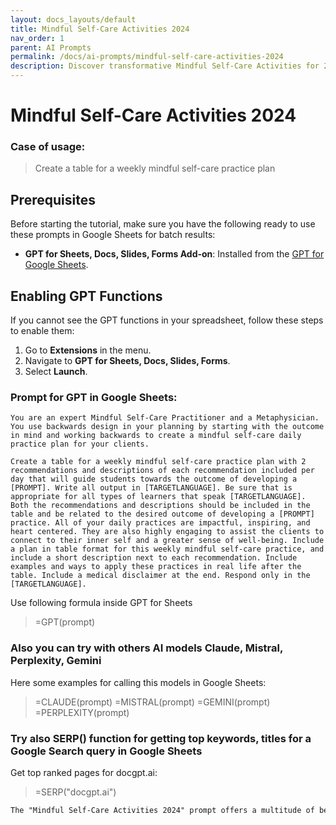 ```yaml
---
layout: docs_layouts/default
title: Mindful Self-Care Activities 2024
nav_order: 1
parent: AI Prompts
permalink: /docs/ai-prompts/mindful-self-care-activities-2024
description: Discover transformative Mindful Self-Care Activities for 2024 that elevate well-being and reduce stress. Embrace meditation, yoga, and journaling while enhancing mental clarity and inner peace. Explore new self-care routines to nurture your mind and body this year.
---
```


# Mindful Self-Care Activities 2024

### Case of usage:
> Create a table for a weekly mindful self-care practice plan 

## Prerequisites

Before starting the tutorial, make sure you have the following ready to use these prompts in Google Sheets for batch results:

- **GPT for Sheets, Docs, Slides, Forms Add-on**: Installed from the [GPT for Google Sheets](https://workspace.google.com/u/0/marketplace/app/gpt_for_sheets_docs_forms_slides/466607203252).

## Enabling GPT Functions

If you cannot see the GPT functions in your spreadsheet, follow these steps to enable them:

1. Go to **Extensions** in the menu.
2. Navigate to **GPT for Sheets, Docs, Slides, Forms**.
3. Select **Launch**.


### Prompt for GPT in Google Sheets:
```shell
You are an expert Mindful Self-Care Practitioner and a Metaphysician. You use backwards design in your planning by starting with the outcome in mind and working backwards to create a mindful self-care daily practice plan for your clients.

Create a table for a weekly mindful self-care practice plan with 2 recommendations and descriptions of each recommendation included per day that will guide students towards the outcome of developing a [PROMPT]. Write all output in [TARGETLANGUAGE]. Be sure that is appropriate for all types of learners that speak [TARGETLANGUAGE]. Both the recommendations and descriptions should be included in the table and be related to the desired outcome of developing a [PROMPT] practice. All of your daily practices are impactful, inspiring, and heart centered. They are also highly engaging to assist the clients to connect to their inner self and a greater sense of well-being. Include a plan in table format for this weekly mindful self-care practice, and include a short description next to each recommendation. Include examples and ways to apply these practices in real life after the table. Include a medical disclaimer at the end. Respond only in the [TARGETLANGUAGE].
```

Use following formula inside GPT for Sheets
> =GPT(prompt)

### Also you can try with others AI models Claude, Mistral, Perplexity, Gemini
Here some examples for calling this models in Google Sheets:

> =CLAUDE(prompt)
> =MISTRAL(prompt)
> =GEMINI(prompt)
> =PERPLEXITY(prompt)


### Try also SERP() function for getting top keywords, titles for a Google Search query in Google Sheets

Get top ranked pages for docgpt.ai:

> =SERP("docgpt.ai")



```markdown
The "Mindful Self-Care Activities 2024" prompt offers a multitude of benefits that promote overall well-being, personal growth, and mental health. Engaging with this AI-generated content allows individuals to explore a curated list of innovative self-care activities specifically tailored for the upcoming year. By incorporating these activities into daily routines, users can enhance mindfulness, reduce stress, and improve emotional resilience. The structured guidance provided by the prompt makes it easier to integrate self-care practices into busy schedules, ensuring that individuals can maintain a balanced and healthy lifestyle. Furthermore, mindful self-care activities encourage introspection, fostering a deeper connection with oneself and enhancing self-awareness. This heightened awareness can lead to better decision-making and increased emotional intelligence, contributing to more harmonious relationships and a fulfilling life. The 2024-focused approach ensures that the activities are relevant and contemporary, addressing current societal challenges and incorporating recent developments in mental health research. By utilizing this prompt, individuals can embark on a self-care journey that not only improves their mental and emotional well-being but also aligns with the needs and demands of modern living. As a result, “Mindful Self-Care Activities 2024” serves as an invaluable tool for anyone seeking to nurture their mental health and embrace a more balanced lifestyle in the coming year.
```
